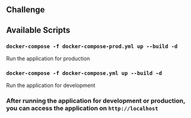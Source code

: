 ## Challenge

## Available Scripts

### `docker-compose -f docker-compose-prod.yml up --build -d` 

Run the application for production

### `docker-compose -f docker-compose.yml up --build -d`

Run the application for development 

### After running the application for development or production, you can access the application on `http://localhost`
